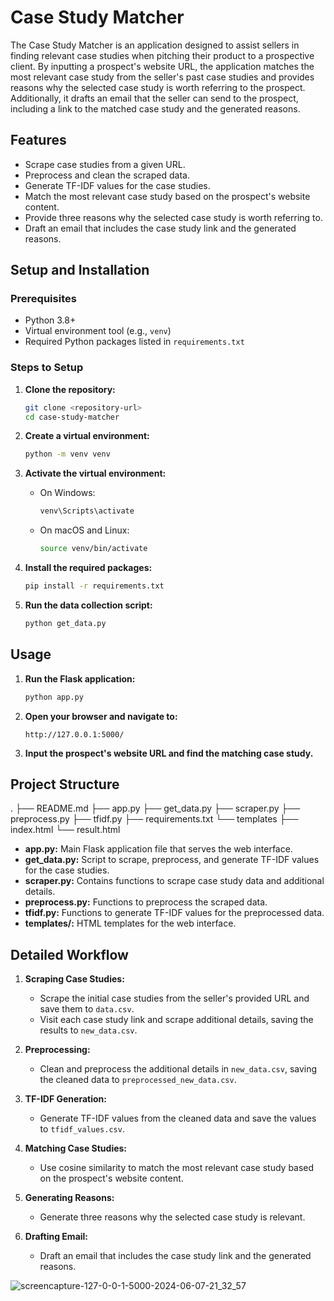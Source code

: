 # Case Study Matcher

The Case Study Matcher is an application designed to assist sellers in finding relevant case studies when pitching their product to a prospective client. By inputting a prospect's website URL, the application matches the most relevant case study from the seller's past case studies and provides reasons why the selected case study is worth referring to the prospect. Additionally, it drafts an email that the seller can send to the prospect, including a link to the matched case study and the generated reasons.

## Features
- Scrape case studies from a given URL.
- Preprocess and clean the scraped data.
- Generate TF-IDF values for the case studies.
- Match the most relevant case study based on the prospect's website content.
- Provide three reasons why the selected case study is worth referring to.
- Draft an email that includes the case study link and the generated reasons.

## Setup and Installation

### Prerequisites
- Python 3.8+
- Virtual environment tool (e.g., `venv`)
- Required Python packages listed in `requirements.txt`

### Steps to Setup

1. **Clone the repository:**
    ```bash
    git clone <repository-url>
    cd case-study-matcher
    ```

2. **Create a virtual environment:**
    ```bash
    python -m venv venv
    ```

3. **Activate the virtual environment:**
    - On Windows:
        ```bash
        venv\Scripts\activate
        ```
    - On macOS and Linux:
        ```bash
        source venv/bin/activate
        ```

4. **Install the required packages:**
    ```bash
    pip install -r requirements.txt
    ```

5. **Run the data collection script:**
    ```bash
    python get_data.py
    ```

## Usage

1. **Run the Flask application:**
    ```bash
    python app.py
    ```

2. **Open your browser and navigate to:**
    ```
    http://127.0.0.1:5000/
    ```

3. **Input the prospect's website URL and find the matching case study.**

## Project Structure

.
├── README.md
├── app.py
├── get_data.py
├── scraper.py
├── preprocess.py
├── tfidf.py
├── requirements.txt
└── templates
├── index.html
└── result.html


- **app.py:** Main Flask application file that serves the web interface.
- **get_data.py:** Script to scrape, preprocess, and generate TF-IDF values for the case studies.
- **scraper.py:** Contains functions to scrape case study data and additional details.
- **preprocess.py:** Functions to preprocess the scraped data.
- **tfidf.py:** Functions to generate TF-IDF values for the preprocessed data.
- **templates/:** HTML templates for the web interface.

## Detailed Workflow

1. **Scraping Case Studies:**
    - Scrape the initial case studies from the seller's provided URL and save them to `data.csv`.
    - Visit each case study link and scrape additional details, saving the results to `new_data.csv`.

2. **Preprocessing:**
    - Clean and preprocess the additional details in `new_data.csv`, saving the cleaned data to `preprocessed_new_data.csv`.

3. **TF-IDF Generation:**
    - Generate TF-IDF values from the cleaned data and save the values to `tfidf_values.csv`.

4. **Matching Case Studies:**
    - Use cosine similarity to match the most relevant case study based on the prospect's website content.

5. **Generating Reasons:**
    - Generate three reasons why the selected case study is relevant.

6. **Drafting Email:**
    - Draft an email that includes the case study link and the generated reasons.

![screencapture-127-0-0-1-5000-2024-06-07-21_32_57](https://github.com/mnasim2004/GritAE_case_study/assets/81107541/f72902bc-ff77-4cd8-8b03-744bfda01f38)

